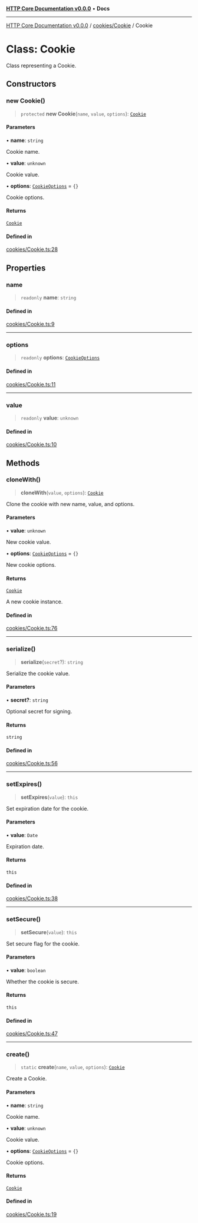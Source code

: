 [**HTTP Core Documentation v0.0.0**](../../../README.md) • **Docs**

***

[HTTP Core Documentation v0.0.0](../../../modules.md) / [cookies/Cookie](../README.md) / Cookie

# Class: Cookie

Class representing a Cookie.

## Constructors

### new Cookie()

> `protected` **new Cookie**(`name`, `value`, `options`): [`Cookie`](Cookie.md)

#### Parameters

• **name**: `string`

Cookie name.

• **value**: `unknown`

Cookie value.

• **options**: [`CookieOptions`](../../../options/HttpConfig/interfaces/CookieOptions.md) = `{}`

Cookie options.

#### Returns

[`Cookie`](Cookie.md)

#### Defined in

[cookies/Cookie.ts:28](https://github.com/stonemjs/http-core/blob/6c1adf9f449733e34ff7f08818342bd019b968a7/src/cookies/Cookie.ts#L28)

## Properties

### name

> `readonly` **name**: `string`

#### Defined in

[cookies/Cookie.ts:9](https://github.com/stonemjs/http-core/blob/6c1adf9f449733e34ff7f08818342bd019b968a7/src/cookies/Cookie.ts#L9)

***

### options

> `readonly` **options**: [`CookieOptions`](../../../options/HttpConfig/interfaces/CookieOptions.md)

#### Defined in

[cookies/Cookie.ts:11](https://github.com/stonemjs/http-core/blob/6c1adf9f449733e34ff7f08818342bd019b968a7/src/cookies/Cookie.ts#L11)

***

### value

> `readonly` **value**: `unknown`

#### Defined in

[cookies/Cookie.ts:10](https://github.com/stonemjs/http-core/blob/6c1adf9f449733e34ff7f08818342bd019b968a7/src/cookies/Cookie.ts#L10)

## Methods

### cloneWith()

> **cloneWith**(`value`, `options`): [`Cookie`](Cookie.md)

Clone the cookie with new name, value, and options.

#### Parameters

• **value**: `unknown`

New cookie value.

• **options**: [`CookieOptions`](../../../options/HttpConfig/interfaces/CookieOptions.md) = `{}`

New cookie options.

#### Returns

[`Cookie`](Cookie.md)

A new cookie instance.

#### Defined in

[cookies/Cookie.ts:76](https://github.com/stonemjs/http-core/blob/6c1adf9f449733e34ff7f08818342bd019b968a7/src/cookies/Cookie.ts#L76)

***

### serialize()

> **serialize**(`secret`?): `string`

Serialize the cookie value.

#### Parameters

• **secret?**: `string`

Optional secret for signing.

#### Returns

`string`

#### Defined in

[cookies/Cookie.ts:56](https://github.com/stonemjs/http-core/blob/6c1adf9f449733e34ff7f08818342bd019b968a7/src/cookies/Cookie.ts#L56)

***

### setExpires()

> **setExpires**(`value`): `this`

Set expiration date for the cookie.

#### Parameters

• **value**: `Date`

Expiration date.

#### Returns

`this`

#### Defined in

[cookies/Cookie.ts:38](https://github.com/stonemjs/http-core/blob/6c1adf9f449733e34ff7f08818342bd019b968a7/src/cookies/Cookie.ts#L38)

***

### setSecure()

> **setSecure**(`value`): `this`

Set secure flag for the cookie.

#### Parameters

• **value**: `boolean`

Whether the cookie is secure.

#### Returns

`this`

#### Defined in

[cookies/Cookie.ts:47](https://github.com/stonemjs/http-core/blob/6c1adf9f449733e34ff7f08818342bd019b968a7/src/cookies/Cookie.ts#L47)

***

### create()

> `static` **create**(`name`, `value`, `options`): [`Cookie`](Cookie.md)

Create a Cookie.

#### Parameters

• **name**: `string`

Cookie name.

• **value**: `unknown`

Cookie value.

• **options**: [`CookieOptions`](../../../options/HttpConfig/interfaces/CookieOptions.md) = `{}`

Cookie options.

#### Returns

[`Cookie`](Cookie.md)

#### Defined in

[cookies/Cookie.ts:19](https://github.com/stonemjs/http-core/blob/6c1adf9f449733e34ff7f08818342bd019b968a7/src/cookies/Cookie.ts#L19)
